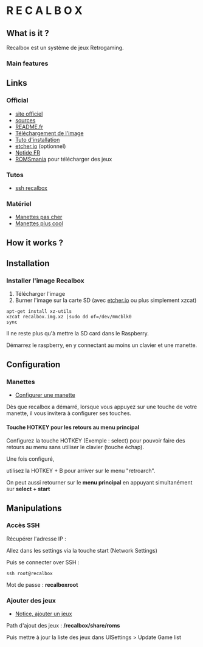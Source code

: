 R E C A L B O X
==============================

What is it ?
-----------------------------

Recalbox est un système de jeux Retrogaming.

### Main features

Links
-----------------------------

### Official

* [site officiel](https://www.recalbox.com/)
* [sources](https://github.com/recalbox)
* [README.fr](https://github.com/recalbox/recalbox-os/blob/master/README-FR.md)
* [Téléchargement de l'image](https://archive.recalbox.com/)
* [Tuto d'installation](https://www.recalbox.com/diyrecalbox)
* [etcher.io](https://etcher.io/)  (optionnel)
* [Notide FR](https://github.com/recalbox/recalbox-os/wiki/Notice-%28FR%29)
* [ROMSmania](https://romsmania.com/) pour télécharger des jeux

### Tutos

* [ssh recalbox](https://github.com/recalbox/recalbox-os/wiki/acc%C3%A8s-root-sur-Terminal--(FR))

### Matériel

* [Manettes pas cher](https://www.amazon.fr/CSL-Manettes-ordinateur-portable-tablette/dp/B0765VHJ2N)
* [Manettes plus cool](http://www.8bitdo.fr/)

How it works ?
-----------------------------

Installation
-----------------------------

### Installer l'image Recalbox


1. Télécharger l'image
2. Burner l'image sur la carte SD (avec [etcher.io](https://etcher.io/) ou plus simplement xzcat)

```
apt-get install xz-utils
xzcat recalbox.img.xz |sudo dd of=/dev/mmcblk0
sync
```

Il ne reste plus qu'à mettre la SD card dans le Raspberry.

Démarrez le raspberry, en y connectant au moins un clavier et une manette.


Configuration
-----------------------------

### Manettes

* [Configurer une manette](https://github.com/recalbox/recalbox-os/wiki/Notice-%28FR%29#4---configurer-une-manette)

Dès que recalbox a démarré, lorsque vous appuyez sur une touche de votre manette, il vous invitera à configurer ses touches.

#### Touche HOTKEY pour les retours au menu principal

Configurez la touche HOTKEY (Exemple : select) pour pouvoir faire des retours au menu sans utiliser le clavier (touche échap).

Une fois configuré, 

utilisez la HOTKEY + B pour arriver sur le menu "retroarch".

On peut aussi retourner sur le **menu principal** en appuyant simultanément sur **select + start**

Manipulations
-----------------------------

### Accès SSH

Récupérer l'adresse IP :

Allez dans les settings via la touche start (Network Settings)

Puis se connecter over SSH :

    ssh root@recalbox

Mot de passe : **recalboxroot**

### Ajouter des jeux

* [Notice, ajouter un jeux](https://github.com/recalbox/recalbox-os/wiki/Notice-%28FR%29#network-add)

Path d'ajout des jeux : **/recalbox/share/roms**

Puis mettre à jour la liste des jeux dans UISettings > Update Game list

